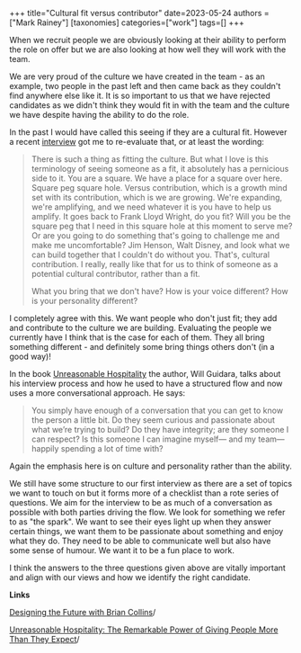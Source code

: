 +++
title="Cultural fit versus contributor"
date=2023-05-24
authors = ["Mark Rainey"]
[taxonomies]
categories=["work"]
tags=[]
+++

When we recruit people we are obviously looking at their ability to perform the role on offer but we are also looking at how well they will work with the team.

<!-- more -->

We are very proud of the culture we have created in the team - as an example, two people in the past left and then came back as they couldn't find anywhere else like it. It is so important to us that we have rejected candidates as we didn't think they would fit in with the team and the culture we have despite having the ability to do the role.

In the past I would have called this seeing if they are a cultural fit. However a recent [interview](https://simonsinek.com/podcast/episodes/designing-the-future-with-brian-collins/) got me to re-evaluate that, or at least the wording:

> There is such a thing as fitting the culture. But what I love is this terminology of seeing someone as a fit, it absolutely has a pernicious side to it. You are a square. We have a place for a square over here. Square peg square hole. Versus contribution, which is a growth mind set with its contribution, which is we are growing. We're expanding, we're amplifying, and we need whatever it is you have to help us amplify. It goes back to Frank Lloyd Wright, do you fit? Will you be the square peg that I need in this square hole at this moment to serve me? Or are you going to do something that's going to challenge me and make me uncomfortable? Jim Henson, Walt Disney, and look what we can build together that I couldn't do without you. That's,  cultural contribution. I really, really like that for us to think of someone as a potential cultural contributor, rather than a fit.
> 
> What you bring that we don't have? How is your voice different? How is your personality different? 

I completely agree with this. We want people who don't just fit; they add and contribute to the culture we are building. Evaluating the people we currently have I think that is the case for each of them. They all bring something different - and definitely some bring things others don't (in a good way)!

In the book [Unreasonable Hospitality](https://www.amazon.co.uk/Unreasonable-Hospitality-Remarkable-Giving-People-ebook/dp/B0B13W5GPT/) the author, Will Guidara, talks about his interview process and how he used to have a structured flow and now uses a more conversational approach. He says:

> You simply have enough of a conversation that you can get to know the person a little bit. Do they seem curious and passionate about what we’re trying to build? Do they have integrity; are they someone I can respect? Is this someone I can imagine myself— and my team— happily spending a lot of time with?

Again the emphasis here is on culture and personality rather than the ability.

We still have some structure to our first interview as there are a set of topics we want to touch on but it forms more of a checklist than a rote series of questions. We aim for the interview to be as much of a conversation as possible with both parties driving the flow. We look for something we refer to as "the spark". We want to see their eyes light up when they answer certain things, we want them to be passionate about something and enjoy what they do. They need to be able to communicate well but also have some sense of humour. We want it to be a fun place to work.

I think the answers to the three questions given above are vitally important and align with our views and how we identify the right candidate. 

__Links__

[Designing the Future with Brian Collins](https://simonsinek.com/podcast/episodes/designing-the-future-with-brian-collins)/

[Unreasonable Hospitality: The Remarkable Power of Giving People More Than They Expect](https://www.amazon.co.uk/Unreasonable-Hospitality-Remarkable-Giving-People-ebook/dp/B0B13W5GPT)/